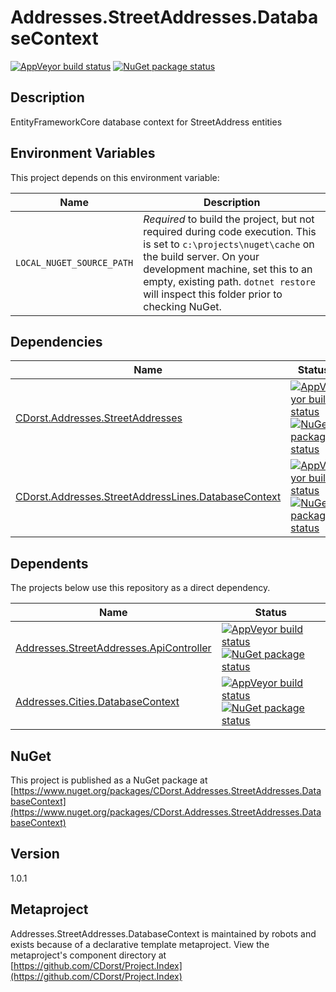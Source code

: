 # Addresses.StreetAddresses.DatabaseContext

[![AppVeyor build status](https://img.shields.io/appveyor/ci/cdorst/addresses-streetaddresses-databasecontext.svg?label=AppVeyor&style=for-the-badge)](https://ci.appveyor.com/project/cdorst/addresses-streetaddresses-databasecontext)
[![NuGet package status](https://img.shields.io/nuget/v/CDorst.Addresses.StreetAddresses.DatabaseContext.svg?label=NuGet&style=for-the-badge)](https://www.nuget.org/packages/CDorst.Addresses.StreetAddresses.DatabaseContext)

## Description

EntityFrameworkCore database context for StreetAddress entities

## Environment Variables

This project depends on this environment variable:

Name | Description
---- | -----------
`LOCAL_NUGET_SOURCE_PATH` | *Required* to build the project, but not required during code execution. This is set to `c:\projects\nuget\cache` on the build server. On your development machine, set this to an empty, existing path. `dotnet restore` will inspect this folder prior to checking NuGet.

## Dependencies

Name | Status
---- | ------
[CDorst.Addresses.StreetAddresses](https://github.com/CDorst/Addresses.StreetAddresses) | [![AppVeyor build status](https://img.shields.io/appveyor/ci/cdorst/addresses-streetaddresses.svg?label=AppVeyor&style=flat-square)](https://ci.appveyor.com/project/cdorst/addresses-streetaddresses) [![NuGet package status](https://img.shields.io/nuget/v/CDorst.Addresses.StreetAddresses.svg?label=NuGet&style=flat-square)](https://www.nuget.org/packages/CDorst.Addresses.StreetAddresses)
[CDorst.Addresses.StreetAddressLines.DatabaseContext](https://github.com/CDorst/Addresses.StreetAddressLines.DatabaseContext) | [![AppVeyor build status](https://img.shields.io/appveyor/ci/cdorst/addresses-streetaddresslines-databasecontext.svg?label=AppVeyor&style=flat-square)](https://ci.appveyor.com/project/cdorst/addresses-streetaddresslines-databasecontext) [![NuGet package status](https://img.shields.io/nuget/v/CDorst.Addresses.StreetAddressLines.DatabaseContext.svg?label=NuGet&style=flat-square)](https://www.nuget.org/packages/CDorst.Addresses.StreetAddressLines.DatabaseContext)

## Dependents

The projects below use this repository as a direct dependency.

Name | Status
---- | ------
[Addresses.StreetAddresses.ApiController](https://github.com/CDorst/Addresses.StreetAddresses.ApiController) | [![AppVeyor build status](https://img.shields.io/appveyor/ci/cdorst/addresses-streetaddresses-apicontroller.svg?label=AppVeyor&style=flat-square)](https://ci.appveyor.com/project/cdorst/addresses-streetaddresses-apicontroller) [![NuGet package status](https://img.shields.io/nuget/v/CDorst.Addresses.StreetAddresses.ApiController.svg?label=NuGet&style=flat-square)](https://www.nuget.org/packages/CDorst.Addresses.StreetAddresses.ApiController)
[Addresses.Cities.DatabaseContext](https://github.com/CDorst/Addresses.Cities.DatabaseContext) | [![AppVeyor build status](https://img.shields.io/appveyor/ci/cdorst/addresses-cities-databasecontext.svg?label=AppVeyor&style=flat-square)](https://ci.appveyor.com/project/cdorst/addresses-cities-databasecontext) [![NuGet package status](https://img.shields.io/nuget/v/CDorst.Addresses.Cities.DatabaseContext.svg?label=NuGet&style=flat-square)](https://www.nuget.org/packages/CDorst.Addresses.Cities.DatabaseContext)

## NuGet


This project is published as a NuGet package at [https://www.nuget.org/packages/CDorst.Addresses.StreetAddresses.DatabaseContext](https://www.nuget.org/packages/CDorst.Addresses.StreetAddresses.DatabaseContext)

## Version

1.0.1

## Metaproject

Addresses.StreetAddresses.DatabaseContext is maintained by robots and exists because of a declarative template metaproject. View the metaproject's component directory at [https://github.com/CDorst/Project.Index](https://github.com/CDorst/Project.Index)

